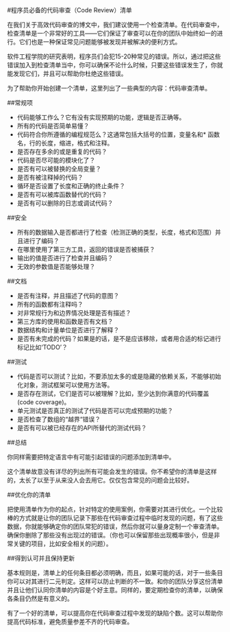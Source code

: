 #程序员必备的代码审查（Code Review）清单

在我们关于高效代码审查的博文中，我们建议使用一个检查清单。在代码审查中，检查清单是一个非常好的工具——它们保证了审查可以在你的团队中始终如一的进行。它们也是一种保证常见问题能够被发现并被解决的便利方式。

软件工程学院的研究表明，程序员们会犯15-20种常见的错误。所以，通过把这些错误加入到检查清单当中，你可以确保不论什么时候，只要这些错误发生了，你就能发现它们，并且可以帮助你杜绝这些错误。

为了帮助你开始创建一个清单，这里列出了一些典型的内容：代码审查清单。

##常规项

* 代码能够工作么？它有没有实现预期的功能，逻辑是否正确等。
* 所有的代码是否简单易懂？
* 代码符合你所遵循的编程规范么？这通常包括大括号的位置，变量名和* 函数名，行的长度，缩进，格式和注释。
* 是否存在多余的或是重复的代码？
* 代码是否尽可能的模块化了？
* 是否有可以被替换的全局变量？
* 是否有被注释掉的代码？
* 循环是否设置了长度和正确的终止条件？
* 是否有可以被库函数替代的代码？
* 是否有可以删除的日志或调试代码？

##安全

* 所有的数据输入是否都进行了检查（检测正确的类型，长度，格式和范围）并且进行了编码？
* 在哪里使用了第三方工具，返回的错误是否被捕获？
* 输出的值是否进行了检查并且编码？
* 无效的参数值是否能够处理？

##文档

* 是否有注释，并且描述了代码的意图？
* 所有的函数都有注释吗？
* 对非常规行为和边界情况处理是否有描述？
* 第三方库的使用和函数是否有文档？
* 数据结构和计量单位是否进行了解释？
* 是否有未完成的代码？如果是的话，是不是应该移除，或者用合适的标记进行标记比如‘TODO’？

##测试

* 代码是否可以测试？比如，不要添加太多的或是隐藏的依赖关系，不能够初始化对象，测试框架可以使用方法等。
* 是否存在测试，它们是否可以被理解？比如，至少达到你满意的代码覆盖(code coverage)。
* 单元测试是否真正的测试了代码是否可以完成预期的功能？
* 是否检查了数组的“越界“错误？
* 是否有可以被已经存在的API所替代的测试代码？

##总结

你同样需要把特定语言中有可能引起错误的问题添加到清单中。

这个清单故意没有详尽的列出所有可能会发生的错误。你不希望你的清单是这样的，太长了以至于从来没人会去用它。仅仅包含常见的问题会比较好。

##优化你的清单

把使用清单作为你的起点，针对特定的使用案例，你需要对其进行优化。一个比较棒的方式就是让你的团队记录下那些在代码审查过程中临时发现的问题，有了这些数据，你就能够确定你的团队常犯的错误，然后你就可以量身定制一个审查清单。确保你删除了那些没有出现过的错误。（你也可以保留那些出现概率很小，但是非常关键的项目，比如安全相关的问题）。

##得到认可并且保持更新

基本规则是，清单上的任何条目都必须明确，而且，如果可能的话，对于一些条目你可以对其进行二元判定。这样可以防止判断的不一致。和你的团队分享这份清单并且让他们认同你清单的内容是个好主意。同样的，要定期检查你的清单，以确保各条目仍然是有意义的。

有了一个好的清单，可以提高你在代码审查过程中发现的缺陷个数。这可以帮助你提高代码标准，避免质量参差不齐的代码审查。
